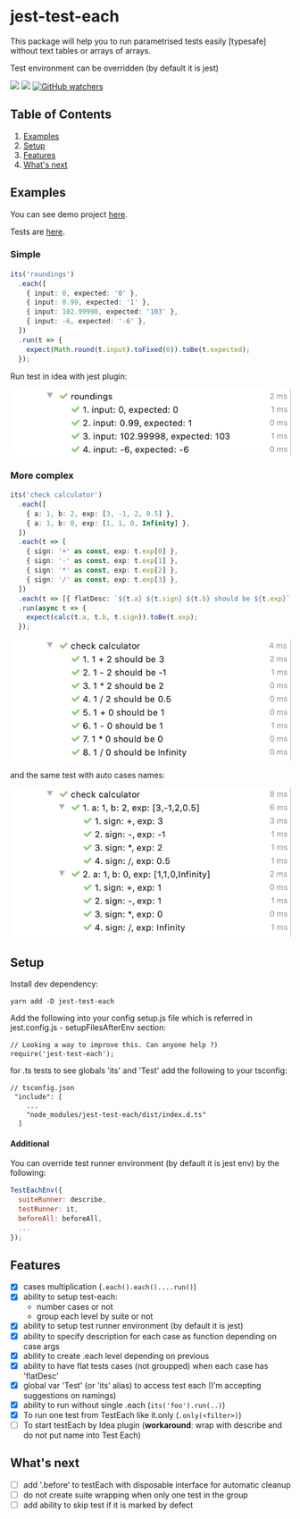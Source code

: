 # jest-test-each

This package will help you to run parametrised tests easily [typesafe] without text tables or arrays of arrays.

Test environment can be overridden (by default it is jest)

![](https://img.shields.io/badge/License-MIT-yellow.svg)
![](https://img.shields.io/badge/PRs-welcome-brightgreen.svg?style=flat-square)
[![GitHub watchers](https://img.shields.io/github/watchers/mmisty/jest-test-each.svg?style=social)](https://github.com/mmisty/jest-test-each/watchers)

## Table of Contents

1. [Examples](#examples)
2. [Setup](#setup)
3. [Features](#features)
4. [What's next](#whats-next)

## Examples

You can see demo project [here](https://github.com/mmisty/jest-test-each/blob/main/tests/example).

Tests are [here](https://github.com/mmisty/jest-test-each/blob/main/tests/example/src/example.test.ts).

### Simple

```typescript
its('roundings')
  .each([
    { input: 0, expected: '0' },
    { input: 0.99, expected: '1' },
    { input: 102.99998, expected: '103' },
    { input: -6, expected: '-6' },
  ])
  .run(t => {
    expect(Math.round(t.input).toFixed(0)).toBe(t.expected);
  });
```

Run test in idea with jest plugin:

![](https://github.com/mmisty/jest-test-each/blob/main/package/docs/roundings.png)

### More complex

```typescript
its('check calculator')
  .each([
    { a: 1, b: 2, exp: [3, -1, 2, 0.5] },
    { a: 1, b: 0, exp: [1, 1, 0, Infinity] },
  ])
  .each(t => [
    { sign: '+' as const, exp: t.exp[0] },
    { sign: '-' as const, exp: t.exp[1] },
    { sign: '*' as const, exp: t.exp[2] },
    { sign: '/' as const, exp: t.exp[3] },
  ])
  .each(t => [{ flatDesc: `${t.a} ${t.sign} ${t.b} should be ${t.exp}` }])
  .run(async t => {
    expect(calc(t.a, t.b, t.sign)).toBe(t.exp);
  });
```

![](https://github.com/mmisty/jest-test-each/blob/main/package/docs/calc.png)

and the same test with auto cases names:

![](https://github.com/mmisty/jest-test-each/blob/main/package/docs/calc2.png)

## Setup

Install dev dependency:

```
yarn add -D jest-test-each
```

Add the following into your config setup.js file which is referred in jest.config.js - setupFilesAfterEnv section:

```
// Looking a way to improve this. Can anyone help ?)
require('jest-test-each');
```

for .ts tests to see globals 'its' and 'Test' add the following to your tsconfig:

```
// tsconfig.json
 "include": [
    ...
    "node_modules/jest-test-each/dist/index.d.ts"
  ]
```

#### Additional

You can override test runner environment (by default it is jest env) by the following:

```javascript
TestEachEnv({
  suiteRunner: describe,
  testRunner: it,
  beforeAll: beforeAll,
  ...
});
```

## Features

- [x] cases multiplication (`.each().each()....run()`)
- [x] ability to setup test-each:
  - number cases or not
  - group each level by suite or not
- [x] ability to setup test runner environment (by default it is jest)
- [x] ability to specify description for each case as function depending on case args
- [x] ability to create .each level depending on previous
- [x] ability to have flat tests cases (not groupped) when each case has 'flatDesc'
- [x] global var 'Test' (or 'its' alias) to access test each (I'm accepting suggestions on namings)
- [x] ability to run without single .each (`its('foo').run(..)`)
- [x] To run one test from TestEach like it.only (`.only(<filter>)`)
- [ ] To start testEach by Idea plugin (**workaround**: wrap with describe and do not put name into Test Each)

## What's next

- [ ] add '.before' to testEach with disposable interface for automatic cleanup
- [ ] do not create suite wrapping when only one test in the group
- [ ] add ability to skip test if it is marked by defect
